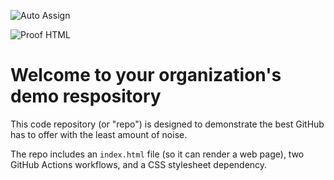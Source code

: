 ![Auto Assign](https://github.com/Zyndra-UPV/demo-repository/actions/workflows/auto-assign.yml/badge.svg)

![Proof HTML](https://github.com/Zyndra-UPV/demo-repository/actions/workflows/proof-html.yml/badge.svg)

# Welcome to your organization's demo respository
This code repository (or "repo") is designed to demonstrate the best GitHub has to offer with the least amount of noise.

The repo includes an `index.html` file (so it can render a web page), two GitHub Actions workflows, and a CSS stylesheet dependency.
